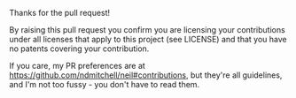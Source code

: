 Thanks for the pull request!

By raising this pull request you confirm you are licensing your contributions under all licenses that apply to this project (see LICENSE) and that you have no patents covering your contribution.

If you care, my PR preferences are at https://github.com/ndmitchell/neil#contributions, but they're all guidelines, and I'm not too fussy - you don't have to read them.
